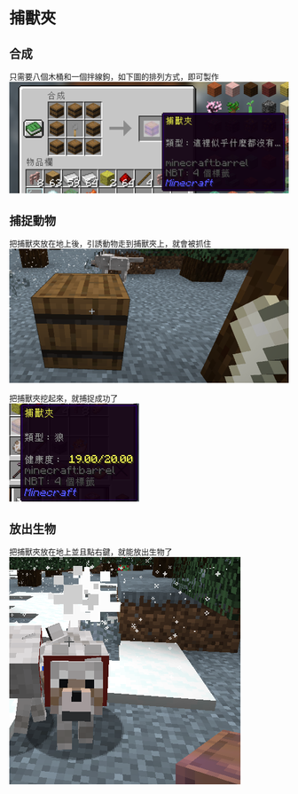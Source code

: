 # 捕獸夾
## 合成
只需要八個木桶和一個拌線鉤，如下圖的排列方式，即可製作  
![image](/image/mobcatch.png)  
## 捕捉動物
把捕獸夾放在地上後，引誘動物走到捕獸夾上，就會被抓住  
![image](/image/mobcatch-2.png)  
  
把捕獸夾挖起來，就捕捉成功了  
![image](/image/mobcatch-3.png)  
## 放出生物
把捕獸夾放在地上並且點右鍵，就能放出生物了  
![image](/image/mobcatch-4.png)  